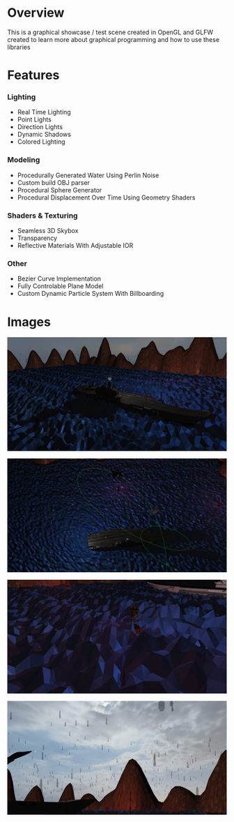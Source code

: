 # Overview

This is a graphical showcase / test scene created in OpenGL and GLFW created to learn more about graphical programming and how to use these libraries

# Features

### Lighting

+ Real Time Lighting
+ Point Lights
+ Direction Lights
+ Dynamic Shadows
+ Colored Lighting

### Modeling

+ Procedurally Generated Water Using Perlin Noise
+ Custom build OBJ parser
+ Procedural Sphere Generator
+ Procedural Displacement Over Time Using Geometry Shaders

### Shaders & Texturing
+ Seamless 3D Skybox
+ Transparency
+ Reflective Materials With Adjustable IOR

### Other
+ Bezier Curve Implementation
+ Fully Controlable Plane Model
+ Custom Dynamic Particle System With Billboarding

# Images

![alt text](https://github.com/Piotr-Janusz/OpenGLShowcase/blob/master/images/opengl1.png "Image 1")

![alt text](https://github.com/Piotr-Janusz/OpenGLShowcase/blob/master/images/opengl2.png "Image 2")

![alt text](https://github.com/Piotr-Janusz/OpenGLShowcase/blob/master/images/opengl3.png "Image 3")

![alt text](https://github.com/Piotr-Janusz/OpenGLShowcase/blob/master/images/opengl4.png "Image 4")
